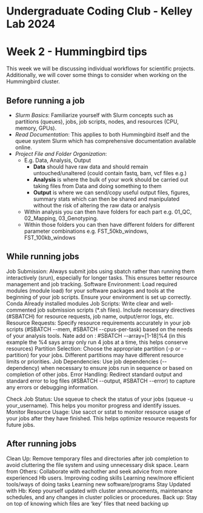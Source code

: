 Undergraduate Coding Club - Kelley Lab 2024
================
Week 2 - Hummingbird tips
================

This week we will be discussing individual workflows for scientific projects. Additionally, we will cover some things to consider when working on the Hummingbird cluster.

## Before running a job
- *Slurm Basics*: Familiarize yourself with Slurm concepts such as partitions (queues), jobs, job scripts, nodes, and resources (CPU, memory, GPUs).
- *Read Documentation*: This applies to both Hummingbird itself and the queue system Slurm which has comprehensive documentation available online.
- *Project File and Folder Organization*:
  - E.g. Data, Analysis, Output
    - **Data** should have raw data and should remain untouched/unaltered (could contain fastq, bam, vcf files e.g.)
    - **Analysis** is where the bulk of your work should be carried out taking files from Data and doing something to them
    - **Output** is where we can send/copy useful output files, figures, summary stats which can then be shared and manipulated without the risk of altering the raw data or analysis
  - Within analysis you can then have folders for each part e.g. 01_QC, 02_Mapping, 03_Genotyping.
  - Within those folders you can then have different folders for different parameter combinations e.g. FST_50kb_windows, FST_100kb_windows

## While running jobs
Job Submission: Always submit jobs using sbatch rather than running them interactively (srun), especially for longer tasks. This ensures better resource management and job tracking.
Software Environment: Load required modules (module load) for your software packages and tools at the beginning of your job scripts. Ensure your environment is set up correctly.
Conda
Already installed modules
Job Scripts: Write clear and well-commented job submission scripts (*.sh files). Include necessary directives (#SBATCH) for resource requests, job name, output/error logs, etc.
Resource Requests: Specify resource requirements accurately in your job scripts (#SBATCH --mem, #SBATCH --cpus-per-task) based on the needs of your analysis tools. Nate add on : #SBATCH --array=[1-18]%4 (in this example the %4 says array only run 4 jobs at a time, this helps conserve resources)
Partition Selection: Choose the appropriate partition (-p or --partition) for your jobs. Different partitions may have different resource limits or priorities.
Job Dependencies: Use job dependencies (--dependency) when necessary to ensure jobs run in sequence or based on completion of other jobs.
Error Handling: Redirect standard output and standard error to log files (#SBATCH --output, #SBATCH --error) to capture any errors or debugging information.

Check Job Status: Use squeue to check the status of your jobs (squeue -u your_username). This helps you monitor progress and identify issues.
Monitor Resource Usage: Use sacct or sstat to monitor resource usage of your jobs after they have finished. This helps optimize resource requests for future jobs.

## After running jobs
Clean Up: Remove temporary files and directories after job completion to avoid cluttering the file system and using unnecessary disk space.
Learn from Others: Collaborate with eachother and seek advice from more experienced Hb users. 
Improving coding skills
Learning new/more efficient tools/ways of doing tasks
Learning new software/programs
Stay Updated with Hb: Keep yourself updated with cluster announcements, maintenance schedules, and any changes in cluster policies or procedures.
Back up: Stay on top of knowing which files are ‘key’ files that need backing up
